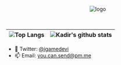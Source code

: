 <p align="center" >
  <img src="https://github.com/kadir-ince/kadir-ince/blob/master/js.gif"  alt="logo" >
</p>



<br>

| ![Top Langs](https://github-readme-stats.vercel.app/api/top-langs/?username=kadir-ince&hide_langs_below=1&hide_border=true&hide=html,java,shaderlab,hlsl,c%23&langs_count=7&show_icons=true&title_color=0A84FF&icon_color=3080ed&text_color=000000&bg_color=ffffff)| ![Kadir's github stats](https://github-readme-stats.vercel.app/api/?username=kadir-ince&show_icons=true&title_color=0A84FF&icon_color=3080ed&text_color=000000&bg_color=ffffff&hide_border=true&count_private=true) |
|------------------------------------------------------------------------------------------------------------|------------------------------------------------------------------------------------------------------------------------------------------------------------------------------------------------------------------|




- 💬 Twitter: <a href="https://www.twitter.com/igamedevi">@igamedevi</a>
- 📫 Email: you.can.send@pm.me
